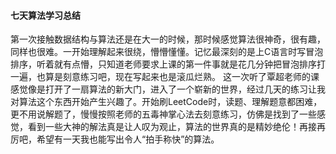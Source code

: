 #### 七天算法学习总结

第一次接触数据结构与算法还是在大一的时候，那时候感觉算法很神奇，很有趣，同样也很难。一开始理解起来很绕，懵懵懂懂。记忆最深刻的是上C语言时写冒泡排序，听着就有点懵，只知道老师要求上课的第一件事就是花几分钟把冒泡排序打一遍，也算是刻意练习吧，现在写起来也是滚瓜烂熟。
这一次听了覃超老师的课感觉像是打开了一扇算法的新大门，进入了一个崭新的世界，经过几天的练习让我对算法这个东西开始产生兴趣了。开始刷LeetCode时，读题、理解题意都困难，更不用说解题了，慢慢按照老师的五毒神掌心法去刻意练习，仿佛是找到了一些感觉，看到一些大神的解法真是让人叹为观止，算法的世界真的是精妙绝伦！再接再厉吧，希望有一天我也能写出令人“拍手称快”的算法。
